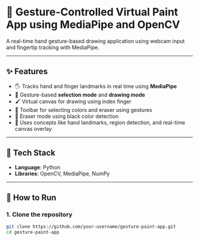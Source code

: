 # 🎨 Gesture-Controlled Virtual Paint App using MediaPipe and OpenCV

A real-time hand gesture-based drawing application using webcam input and fingertip tracking with MediaPipe.

---

## ✨ Features

- 🖐️ Tracks hand and finger landmarks in real time using **MediaPipe**
- 🎯 Gesture-based **selection mode** and **drawing mode**
- 🖌️ Virtual canvas for drawing using index finger
- 🎨 Toolbar for selecting colors and eraser using gestures
- 🧼 Eraser mode using black color detection
- 🧠 Uses concepts like hand landmarks, region detection, and real-time canvas overlay

---

## 🧰 Tech Stack

- **Language**: Python
- **Libraries**: OpenCV, MediaPipe, NumPy

---

## 🚀 How to Run

### 1. Clone the repository

```bash
git clone https://github.com/your-username/gesture-paint-app.git
cd gesture-paint-app
